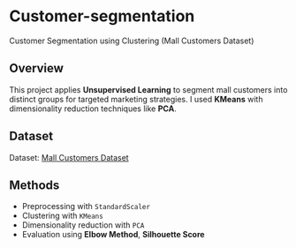 # Customer-segmentation
Customer Segmentation using Clustering (Mall Customers Dataset)


## Overview
This project applies **Unsupervised Learning** to segment mall customers into distinct groups 
for targeted marketing strategies. I used **KMeans** with dimensionality 
reduction techniques like **PCA**.

## Dataset
Dataset: [Mall Customers Dataset](https://www.kaggle.com/datasets/vjchoudhary7/customer-segmentation-tutorial-in-python)


## Methods
- Preprocessing with `StandardScaler`
- Clustering with `KMeans` 
- Dimensionality reduction with `PCA`
- Evaluation using **Elbow Method**, **Silhouette Score**
